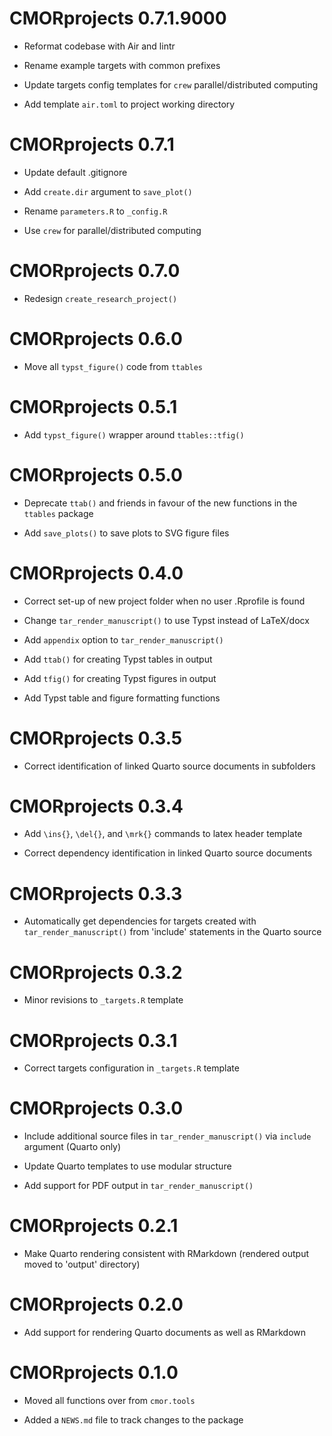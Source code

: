 # CMORprojects 0.7.1.9000

* Reformat codebase with Air and lintr

* Rename example targets with common prefixes

* Update targets config templates for `crew` parallel/distributed computing

* Add template `air.toml` to project working directory

# CMORprojects 0.7.1

* Update default .gitignore

* Add `create.dir` argument to `save_plot()`

* Rename `parameters.R` to `_config.R`

* Use `crew` for parallel/distributed computing

# CMORprojects 0.7.0

* Redesign `create_research_project()`

# CMORprojects 0.6.0

* Move all `typst_figure()` code from `ttables`

# CMORprojects 0.5.1

* Add `typst_figure()` wrapper around `ttables::tfig()`

# CMORprojects 0.5.0

* Deprecate `ttab()` and friends in favour of the new functions in the `ttables` package

* Add `save_plots()` to save plots to SVG figure files

# CMORprojects 0.4.0

* Correct set-up of new project folder when no user .Rprofile is found

* Change `tar_render_manuscript()` to use Typst instead of LaTeX/docx

* Add `appendix` option to `tar_render_manuscript()`

* Add `ttab()` for creating Typst tables in output

* Add `tfig()` for creating Typst figures in output

* Add Typst table and figure formatting functions

# CMORprojects 0.3.5

* Correct identification of linked Quarto source documents in subfolders

# CMORprojects 0.3.4

* Add `\ins{}`, `\del{}`, and `\mrk{}` commands to latex header template

* Correct dependency identification in linked Quarto source documents

# CMORprojects 0.3.3

* Automatically get dependencies for targets created with `tar_render_manuscript()` from 'include' statements in the Quarto source

# CMORprojects 0.3.2

* Minor revisions to `_targets.R` template

# CMORprojects 0.3.1

* Correct targets configuration in `_targets.R` template

# CMORprojects 0.3.0

* Include additional source files in `tar_render_manuscript()` via `include` argument (Quarto only)

* Update Quarto templates to use modular structure

* Add support for PDF output in `tar_render_manuscript()`

# CMORprojects 0.2.1

* Make Quarto rendering consistent with RMarkdown (rendered output moved to 'output' directory)

# CMORprojects 0.2.0

* Add support for rendering Quarto documents as well as RMarkdown

# CMORprojects 0.1.0

* Moved all functions over from `cmor.tools`

* Added a `NEWS.md` file to track changes to the package
